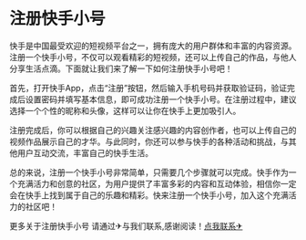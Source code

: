 # 注册快手小号

快手是中国最受欢迎的短视频平台之一，拥有庞大的用户群体和丰富的内容资源。注册一个快手小号，不仅可以观看精彩的短视频，还可以上传自己的作品，与他人分享生活点滴。下面就让我们来了解一下如何注册快手小号吧！

首先，打开快手App，点击“注册”按钮，然后输入手机号码并获取验证码，验证完成后设置密码并填写基本信息，即可成功注册一个快手小号。在注册过程中，建议选择一个个性的昵称和头像，这样可以让你在快手上更加吸引人。

注册完成后，你可以根据自己的兴趣关注感兴趣的内容创作者，也可以上传自己的视频作品展示自己的才华。与此同时，你还可以参与快手的各种活动和挑战，与其他用户互动交流，丰富自己的快手生活。

总的来说，注册一个快手小号非常简单，只需要几个步骤就可以完成。快手作为一个充满活力和创意的社区，为用户提供了丰富多彩的内容和互动体验，相信你一定会在快手上找到属于自己的乐趣和精彩。快来注册一个快手小号，加入这个充满活力的社区吧！

更多关于注册快手小号 请通过✈与我们联系,感谢阅读！[点我联系✈](https://www.G208.com)